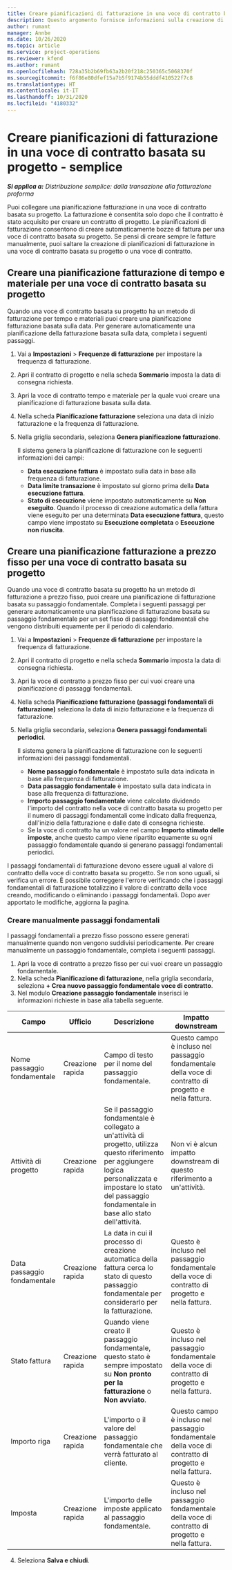 ```yaml
---
title: Creare pianificazioni di fatturazione in una voce di contratto basata su progetto - semplice
description: Questo argomento fornisce informazioni sulla creazione di pianificazioni di fatturazione e passaggi fondamentali.
author: rumant
manager: Annbe
ms.date: 10/26/2020
ms.topic: article
ms.service: project-operations
ms.reviewer: kfend
ms.author: rumant
ms.openlocfilehash: 728a35b2b69fb63a2b20f218c250365c5068370f
ms.sourcegitcommit: f6f86e80dfef15a7b5f9174b55dddf410522f7c8
ms.translationtype: HT
ms.contentlocale: it-IT
ms.lasthandoff: 10/31/2020
ms.locfileid: "4180332"
---
```

# <a name="create-invoice-schedules-on-a-project-based-contract-line---lite"></a>Creare pianificazioni di fatturazione in una voce di contratto basata su progetto - semplice

_**Si applica a:** Distribuzione semplice: dalla transazione alla fatturazione proforma_

Puoi collegare una pianificazione fatturazione in una voce di contratto basata su progetto. La fatturazione è consentita solo dopo che il contratto è stato acquisito per creare un contratto di progetto. Le pianificazioni di fatturazione consentono di creare automaticamente bozze di fattura per una voce di contratto basata su progetto. Se pensi di creare sempre le fatture manualmente, puoi saltare la creazione di pianificazioni di fatturazione in una voce di contratto basata su progetto o una voce di contratto.

## <a name="create-a-time-and-material-invoice-schedule-for-a-project-based-contract-line"></a>Creare una pianificazione fatturazione di tempo e materiale per una voce di contratto basata su progetto

Quando una voce di contratto basata su progetto ha un metodo di fatturazione per tempo e materiali puoi creare una pianificazione fatturazione basata sulla data. Per generare automaticamente una pianificazione della fatturazione basata sulla data, completa i seguenti passaggi.

1. Vai a **Impostazioni** > **Frequenze di fatturazione** per impostare la frequenza di fatturazione.
2. Apri il contratto di progetto e nella scheda **Sommario** imposta la data di consegna richiesta.
3. Apri la voce di contratto tempo e materiale per la quale vuoi creare una pianificazione di fatturazione basata sulla data. 
4. Nella scheda **Pianificazione fatturazione** seleziona una data di inizio fatturazione e la frequenza di fatturazione. 
5. Nella griglia secondaria, seleziona **Genera pianificazione fatturazione**.

    Il sistema genera la pianificazione di fatturazione con le seguenti informazioni dei campi:

    - **Data esecuzione fattura** è impostato sulla data in base alla frequenza di fatturazione.
    - **Data limite transazione** è impostato sul giorno prima della **Data esecuzione fattura**.
    - **Stato di esecuzione** viene impostato automaticamente su **Non eseguito**. Quando il processo di creazione automatica della fattura viene eseguito per una determinata **Data esecuzione fattura**, questo campo viene impostato su **Esecuzione completata** o **Esecuzione non riuscita**.

## <a name="create-a-fixed-price-invoice-schedule-for-a-project-based-contract-line"></a>Creare una pianificazione fatturazione a prezzo fisso per una voce di contratto basata su progetto

Quando una voce di contratto basata su progetto ha un metodo di fatturazione a prezzo fisso, puoi creare una pianificazione di fatturazione basata su passaggio fondamentale. Completa i seguenti passaggi per generare automaticamente una pianificazione di fatturazione basata su passaggio fondamentale per un set fisso di passaggi fondamentali che vengono distribuiti equamente per il periodo di calendario.

1. Vai a **Impostazioni** > **Frequenze di fatturazione** per impostare la frequenza di fatturazione.
2. Apri il contratto di progetto e nella scheda **Sommario** imposta la data di consegna richiesta.
3. Apri la voce di contratto a prezzo fisso per cui vuoi creare una pianificazione di passaggi fondamentali. 
4. Nella scheda **Pianificazione fatturazione (passaggi fondamentali di fatturazione)** seleziona la data di inizio fatturazione e la frequenza di fatturazione. 
5. Nella griglia secondaria, seleziona **Genera passaggi fondamentali periodici**.

    Il sistema genera la pianificazione di fatturazione con le seguenti informazioni dei passaggi fondamentali.

    - **Nome passaggio fondamentale** è impostato sulla data indicata in base alla frequenza di fatturazione.
    - **Data passaggio fondamentale** è impostato sulla data indicata in base alla frequenza di fatturazione.
    - **Importo passaggio fondamentale** viene calcolato dividendo l'importo del contratto nella voce di contratto basata su progetto per il numero di passaggi fondamentali come indicato dalla frequenza, dall'inizio della fatturazione e dalle date di consegna richieste.
    - Se la voce di contratto ha un valore nel campo **Importo stimato delle imposte**, anche questo campo viene ripartito equamente su ogni passaggio fondamentale quando si generano passaggi fondamentali periodici.

I passaggi fondamentali di fatturazione devono essere uguali al valore di contratto della voce di contratto basata su progetto. Se non sono uguali, si verifica un errore. È possibile correggere l'errore verificando che i passaggi fondamentali di fatturazione totalizzino il valore di contratto della voce creando, modificando o eliminando i passaggi fondamentali. Dopo aver apportato le modifiche, aggiorna la pagina.

### <a name="manually-create-milestones"></a>Creare manualmente passaggi fondamentali

I passaggi fondamentali a prezzo fisso possono essere generati manualmente quando non vengono suddivisi periodicamente. Per creare manualmente un passaggio fondamentale, completa i seguenti passaggi.

1. Apri la voce di contratto a prezzo fisso per cui vuoi creare un passaggio fondamentale. 
2. Nella scheda **Pianificazione di fatturazione**, nella griglia secondaria, seleziona **+ Crea nuovo passaggio fondamentale voce di contratto**.
3. Nel modulo **Creazione passaggio fondamentale** inserisci le informazioni richieste in base alla tabella seguente. 

| Campo | Ufficio | Descrizione | Impatto downstream |
| --- | --- | --- | --- |
| Nome passaggio fondamentale | Creazione rapida | Campo di testo per il nome del passaggio fondamentale. | Questo campo è incluso nel passaggio fondamentale della voce di contratto di progetto e nella fattura. |
| Attività di progetto | Creazione rapida | Se il passaggio fondamentale è collegato a un'attività di progetto, utilizza questo riferimento per aggiungere logica personalizzata e impostare lo stato del passaggio fondamentale in base allo stato dell'attività. | Non vi è alcun impatto downstream di questo riferimento a un'attività. |
| Data passaggio fondamentale | Creazione rapida | La data in cui il processo di creazione automatica della fattura cerca lo stato di questo passaggio fondamentale per considerarlo per la fatturazione. | Questo è incluso nel passaggio fondamentale della voce di contratto di progetto e nella fattura. |
| Stato fattura | Creazione rapida | Quando viene creato il passaggio fondamentale, questo stato è sempre impostato su **Non pronto per la fatturazione** o **Non avviato**. | Questo è incluso nel passaggio fondamentale della voce di contratto di progetto e nella fattura. |
| Importo riga | Creazione rapida | L'importo o il valore del passaggio fondamentale che verrà fatturato al cliente. | Questo campo è incluso nel passaggio fondamentale della voce di contratto di progetto e nella fattura. |
| Imposta | Creazione rapida | L'importo delle imposte applicato al passaggio fondamentale. | Questo è incluso nel passaggio fondamentale della voce di contratto di progetto e nella fattura. |

4. Seleziona **Salva e chiudi**.
